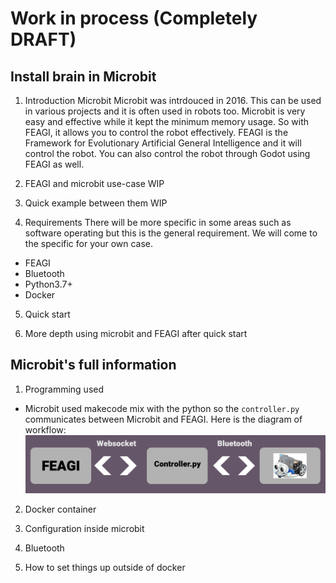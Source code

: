 # Work in process (Completely DRAFT)
## Install brain in Microbit
1) Introduction Microbit
Microbit was intrdouced in 2016. This can be used in various projects and it is often used in robots too. Microbit is very easy and effective while it kept 
the minimum memory usage. So with FEAGI, it allows you to control the robot effectively. FEAGI is the Framework for Evolutionary Artificial General Intelligence
and it will control the robot. You can also control the robot through Godot using FEAGI as well. 

2) FEAGI and microbit use-case
WIP
3) Quick example between them
WIP
4) Requirements
There will be more specific in some areas such as software operating but this is the general requirement. We will come to the specific for your own case.
- FEAGI
- Bluetooth
- Python3.7+
- Docker 
5) Quick start

6) More depth using microbit and FEAGI after quick start

## Microbit's full information
1) Programming used
- Microbit used makecode mix with the python so the `controller.py` communicates between Microbit and FEAGI. 
Here is the diagram of workflow:
![image](_static/Microbit_flowchart.png)
2) Docker container

3) Configuration inside microbit
4) Bluetooth
5) How to set things up outside of docker





